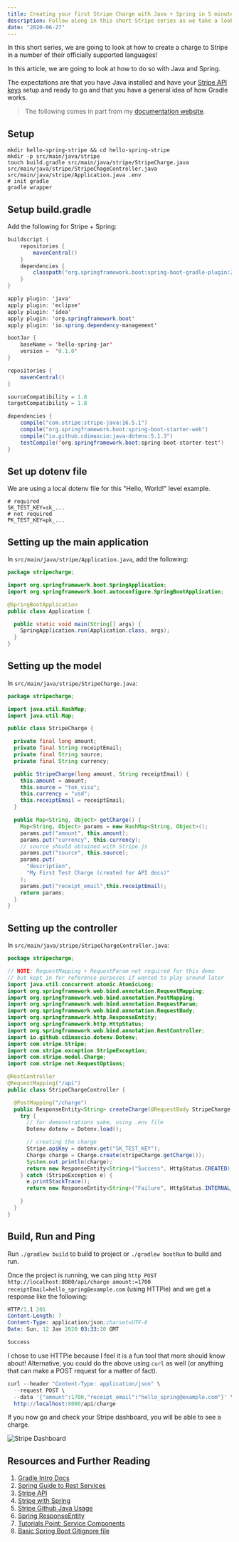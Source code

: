 ```yaml
---
title: Creating your first Stripe Charge with Java + Spring in 5 minutes
description: Follow along in this short Stripe series as we take a look at making a Stripe charge in a few different languages!
date: "2020-06-27"
---
```


In this short series, we are going to look at how to create a charge to Stripe in a number of their officially supported languages!

In this article, we are going to look at how to do so with Java and Spring.

The expectations are that you have Java installed and have your [Stripe API keys](https://stripe.com/docs/keys) setup and ready to go and that you have a general idea of how Gradle works.

> The following comes in part from my [documentation website](https://docs.dennisokeeffe.com/manual-stripe-spring-stripe-configuration).

## Setup

```shell
mkdir hello-spring-stripe && cd hello-spring-stripe
mkdir -p src/main/java/stripe
touch build.gradle src/main/java/stripe/StripeCharge.java src/main/java/stripe/StripeChageController.java src/main/java/stripe/Application.java .env
# init gradle
gradle wrapper
```

## Setup build.gradle

Add the following for Stripe + Spring:

```java
buildscript {
    repositories {
        mavenCentral()
    }
    dependencies {
        classpath("org.springframework.boot:spring-boot-gradle-plugin:2.2.1.RELEASE")
    }
}

apply plugin: 'java'
apply plugin: 'eclipse'
apply plugin: 'idea'
apply plugin: 'org.springframework.boot'
apply plugin: 'io.spring.dependency-management'

bootJar {
    baseName = 'hello-spring-jar'
    version =  '0.1.0'
}

repositories {
    mavenCentral()
}

sourceCompatibility = 1.8
targetCompatibility = 1.8

dependencies {
    compile("com.stripe:stripe-java:16.5.1")
    compile("org.springframework.boot:spring-boot-starter-web")
    compile("io.github.cdimascio:java-dotenv:5.1.3")
    testCompile('org.springframework.boot:spring-boot-starter-test')
}
```

## Set up dotenv file

We are using a local dotenv file for this "Hello, World!" level example.

```shell
# required
SK_TEST_KEY=sk_...
# not required
PK_TEST_KEY=pk_...
```

## Setting up the main application

In `src/main/java/stripe/Application.java`, add the following:

```java
package stripecharge;

import org.springframework.boot.SpringApplication;
import org.springframework.boot.autoconfigure.SpringBootApplication;

@SpringBootApplication
public class Application {

  public static void main(String[] args) {
    SpringApplication.run(Application.class, args);
  }
}
```

## Setting up the model

In `src/main/java/stripe/StripeCharge.java`:

```java
package stripecharge;

import java.util.HashMap;
import java.util.Map;

public class StripeCharge {

  private final long amount;
  private final String receiptEmail;
  private final String source;
  private final String currency;

  public StripeCharge(long amount, String receiptEmail) {
    this.amount = amount;
    this.source = "tok_visa";
    this.currency = "usd";
    this.receiptEmail = receiptEmail;
  }

  public Map<String, Object> getCharge() {
    Map<String, Object> params = new HashMap<String, Object>();
    params.put("amount", this.amount);
    params.put("currency", this.currency);
    // source should obtained with Stripe.js
    params.put("source", this.source);
    params.put(
      "description",
      "My First Test Charge (created for API docs)"
    );
    params.put("receipt_email",this.receiptEmail);
    return params;
  }
}
```

## Setting up the controller

In `src/main/java/stripe/StripeChargeController.java`:

```java
package stripecharge;

// NOTE: RequestMapping + RequestParam not required for this demo
// but kept in for reference purposes if wanted to play around later
import java.util.concurrent.atomic.AtomicLong;
import org.springframework.web.bind.annotation.RequestMapping;
import org.springframework.web.bind.annotation.PostMapping;
import org.springframework.web.bind.annotation.RequestParam;
import org.springframework.web.bind.annotation.RequestBody;
import org.springframework.http.ResponseEntity;
import org.springframework.http.HttpStatus;
import org.springframework.web.bind.annotation.RestController;
import io.github.cdimascio.dotenv.Dotenv;
import com.stripe.Stripe;
import com.stripe.exception.StripeException;
import com.stripe.model.Charge;
import com.stripe.net.RequestOptions;

@RestController
@RequestMapping("/api")
public class StripeChargeController {

  @PostMapping("/charge")
  public ResponseEntity<String> createCharge(@RequestBody StripeCharge stripeCharge) {
    try {
      // for demonstrations sake, using .env file
      Dotenv dotenv = Dotenv.load();

      // creating the charge
      Stripe.apiKey = dotenv.get("SK_TEST_KEY");
      Charge charge = Charge.create(stripeCharge.getCharge());
      System.out.println(charge);
      return new ResponseEntity<String>("Success", HttpStatus.CREATED);
    } catch (StripeException e) {
      e.printStackTrace();
      return new ResponseEntity<String>("Failure", HttpStatus.INTERNAL_SERVER_ERROR);

    }
  }
}
```

## Build, Run and Ping

Run `./gradlew build` to build to project or `./gradlew bootRun` to build and run.

Once the project is running, we can ping `http POST http://localhost:8080/api/charge amount:=1700 receiptEmail=hello_spring@example.com` (using HTTPie) and we get a response like the following:

```s
HTTP/1.1 201
Content-Length: 7
Content-Type: application/json;charset=UTF-8
Date: Sun, 12 Jan 2020 03:33:10 GMT

Success
```

I chose to use HTTPie because I feel it is a fun tool that more should know about! Alternative, you could do the above using `curl` as well (or anything that can make a POST request for a matter of fact).

```s
curl --header "Content-Type: application/json" \
  --request POST \
  --data '{"amount":1700,"receipt_email":"hello_spring@example.com"}' \
  http://localhost:8080/api/charge
```

If you now go and check your Stripe dashboard, you will be able to see a charge.

![Stripe Dashboard](../assets/2020-06-26-stripe-dashboard.png)

## Resources and Further Reading

1. [Gradle Intro Docs](https://docs.dennisokeeffe.com/manual-java-gradle-intro)
2. [Spring Guide to Rest Services](https://spring.io/guides/gs/rest-service/)
3. [Stripe API](https://stripe.com/docs/api)
4. [Stripe with Spring](https://stackabuse.com/stripe-integration-with-java-spring-for-payment-processing/)
5. [Stripe Github Java Usage](https://github.com/stripe/stripe-java#usage)
6. [Spring ResponseEntity](https://docs.spring.io/spring-framework/docs/current/javadoc-api/org/springframework/http/ResponseEntity.html)
7. [Tutorials Point: Service Components](https://www.tutorialspoint.com/spring_boot/spring_boot_service_components.htm)
8. [Basic Spring Boot Gitignore file](https://gist.github.com/fteychene/1e5c30fc86d7623084d0)
